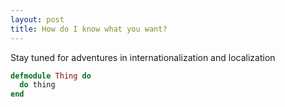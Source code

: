 ```yaml
---
layout: post
title: How do I know what you want?
---
```


Stay tuned for adventures in internationalization and localization

```elixir
defmodule Thing do
  do thing
end
```


